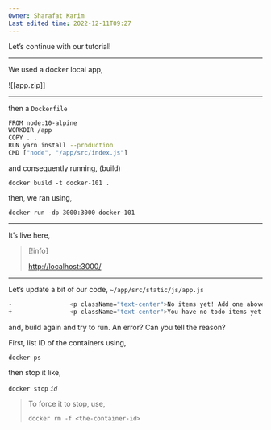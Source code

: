 ```yaml
---
Owner: Sharafat Karim
Last edited time: 2022-12-11T09:27
---
```

Let’s continue with our tutorial!

---

We used a docker local app,

![[app.zip]]

---

then a `Dockerfile`

```Bash
FROM node:10-alpine
WORKDIR /app
COPY . .
RUN yarn install --production
CMD ["node", "/app/src/index.js"]
```

and consequently running, (build)

`docker build -t docker-101 .`

then, we ran using,

`docker run -dp 3000:3000 docker-101`

---

It’s live here,

> [!info]  
>  
> [http://localhost:3000/](http://localhost:3000/)  

---

Let’s update a bit of our code, `~/app/src/static/js/app.js`

```Bash
-                <p className="text-center">No items yet! Add one above!</p>
+                <p className="text-center">You have no todo items yet! Add one above!</p>
```

and, build again and try to run. An error? Can you tell the reason?

First, list ID of the containers using,

`docker ps`

then stop it like,

`docker stop` _`id`_

> To force it to stop, use,  
>   
> `docker rm -f <the-container-id>`